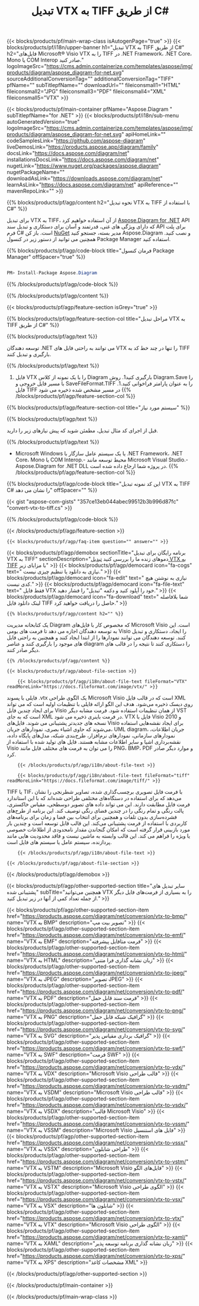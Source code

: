 ﻿---
title: تبدیل VTX به TIFF از طریق C# 
weight: 2820
url: /fa/net/conversion/vtx-to-tiff/ 
description: کد نمونه برای تبدیل VTX به TIFF C#. از API کد مثال برای فایل های دسته ای VTX به تبدیل TIFF در VB.NET، Asp.NET یا هر برنامه مبتنی بر .NET استفاده کنید.
---
{{< blocks/products/pf/main-wrap-class isAutogenPage="true" >}}
{{< blocks/products/pf/i18n/upper-banner h1="تبدیل VTX به TIFF از طریق C#" h2="فایل‌های Microsoft® Visio VTX را به TIFF در .NET Framework، .NET Core، Mono یا COM Interop صادر کنید." logoImageSrc="https://cms.admin.containerize.com/templates/aspose/img/products/diagram/aspose_diagram-for-net.svg" sourceAdditionalConversionTag="" additionalConversionTag="TIFF" pfName="" subTitlepfName="" downloadUrl="" fileiconsmall1="HTML" fileiconsmall2="JPG" fileiconsmall3="PDF" fileiconsmall4="XML" fileiconsmall5="VTX" >}}

{{< blocks/products/pf/main-container pfName="Aspose.Diagram " subTitlepfName="for .NET" >}}
{{< blocks/products/pf/i18n/sub-menu autoGeneratedVersion="true" logoImageSrc="https://cms.admin.containerize.com/templates/aspose/img/products/diagram/aspose_diagram-for-net.svg" apiHomeLink="" codeSamplesLink="https://github.com/aspose-diagram" liveDemosLink="https://products.aspose.app/diagram/family" docsLink="https://docs.aspose.com/diagram/net" installationsDocsLink="https://docs.aspose.com/diagram/net" nugetLink="https://www.nuget.org/packages/aspose.diagram" nugetPackageName="" downloadAsLink="https://downloads.aspose.com/diagram/net" learnAsLink="https://docs.aspose.com/diagram/net" apiReference="" mavenRepoLink="" >}}

{{% blocks/products/pf/agp/content h2="نحوه تبدیل VTX به TIFF با استفاده از C#" %}}

 برای تبدیل VTX به TIFF، از آن استفاده خواهیم کرد
 [Aspose.Diagram for .NET](https://products.aspose.com/diagram/net) 
 API که دارای ویژگی های غنی، قدرتمند و آسان برای دستکاری و تبدیل سند API برای پلت فرم C# است. باز کن
 [NuGet](https://www.nuget.org/packages/aspose.diagram) 
 مدیر بسته، جستجو کنید
 Aspose.Diagram 
 و نصب کنید. همچنین می توانید از دستور زیر در کنسول Package Manager استفاده کنید.

{{% blocks/products/pf/agp/code-block title="فرمان کنسول Package Manager" offSpacer="true" %}}

```cs

PM> Install-Package Aspose.Diagram


```

{{% /blocks/products/pf/agp/code-block %}}

{{% /blocks/products/pf/agp/content %}}

{{< blocks/products/pf/agp/feature-section isGrey="true" >}}

{{% blocks/products/pf/agp/feature-section-col title="مراحل تبدیل VTX به TIFF از طریق C#" %}}

{{% blocks/products/pf/agp/text %}}

 توسعه دهندگان .NET می توانند به راحتی فایل های VTX را تنها در چند خط کد به TIFF بارگیری و تبدیل کنند.

{{% /blocks/products/pf/agp/text %}}

1. فایل VTX را با یک نمونه از کلاس Diagram بارگیری کنید1. روش Diagram.Save را با مسیر فایل خروجی و SaveFileFormat.TIFF را به عنوان پارامتر فراخوانی کنید.1. فایل TIFF در مسیر مشخص شده ذخیره می شود
{{% /blocks/products/pf/agp/feature-section-col %}}

{{% blocks/products/pf/agp/feature-section-col title="سیستم مورد نیاز" %}}

{{% blocks/products/pf/agp/text %}}

 قبل از اجرای کد مثال تبدیل، مطمئن شوید که پیش نیازهای زیر را دارید.

{{% /blocks/products/pf/agp/text %}}

- Microsoft Windows یا یک سیستم عامل سازگار با .NET Framework، .NET Core، Mono یا COM Interop.- محیط توسعه مانند Microsoft Visual Studio.- Aspose.Diagram for .NET DLL در پروژه شما ارجاع داده شده است.
{{% /blocks/products/pf/agp/feature-section-col %}}

{{% blocks/products/pf/agp/code-block title="این کد نمونه تبدیل VTX به TIFF C# را نشان می دهد" offSpacer="" %}}

{{< gist "aspose-com-gists" "357ce13eb044abec99512b3b996d87fc" "convert-vtx-to-tiff.cs" >}}

{{% /blocks/products/pf/agp/code-block %}}

{{< /blocks/products/pf/agp/feature-section >}}

    {{< blocks/products/pf/agp/faq-item question="" answer="" >}}
 

<!-- aboutfile Starts -->

{{< blocks/products/pf/agp/demobox sectionTitle="برنامه رایگان برای تبدیل VTX به TIFF" sectionDescription="دموهای زنده ما را بررسی کنید [تبدیل VTX به TIFF](https://products.aspose.app/diagram/conversion/vtx-to-tiff) با مزایای زیر" >}}
        {{< blocks/products/pf/agp/democard icon="fa-cogs" text=" نیازی به دانلود یا تنظیم چیزی نیست." >}}
        {{< blocks/products/pf/agp/democard icon="fa-edit" text=" نیازی به نوشتن هیچ کدی نیست." >}}
        {{< blocks/products/pf/agp/democard icon="fa-file-text" text=" فقط فایل VTX خود را آپلود کنید و دکمه \"تبدیل\" را فشار دهید." >}}
        {{< blocks/products/pf/agp/democard icon="fa-download" text=" شما بلافاصله لینک دانلود فایل TIFF حاصل را دریافت خواهید کرد." >}}

    {{% blocks/products/pf/agp/content h2="" %}}

 یک کتابخانه مدیریت Diagram که مخصوص کار با فایل‌های Microsoft Visio است. این به توسعه دهندگان اجازه می دهد تا فرمت های بومی Visio را ایجاد، دستکاری و تبدیل کنند. توسعه دهندگان می توانند نمودارها را از ابتدا ایجاد کنند و همچنین به راحتی فایل های موجود را بارگیری کنند و عناصر diagram را دستکاری کنند تا نتیجه را در قالب های دیگر صادر کنند.



    {{% /blocks/products/pf/agp/content %}}

    {{< blocks/products/pf/agp/about-file-section >}}

        {{< blocks/products/pf/agp/i18n/about-file-text fileFormat="VTX" readMoreLink="https://docs.fileformat.com/image/vtx/" >}}
فایلی با پسوند .vtx یک الگوی طراحی Microsoft Visio است که در قالب فایل XML روی دیسک ذخیره می‌شود. هدف این الگو ارائه فایلی با تنظیمات اولیه است که می تواند برای ایجاد چندین فایل Visio از همان تنظیمات استفاده شود. فرمت مشابه دیگر VST است که به جای XML در فرمت باینری ذخیره می شود. VTX فایل با Visio 2010 و نسخه های جدیدتر پشتیبانی می شوند. فایل‌های Visio برای ایجاد نقشه‌هایی استفاده می‌شوند که حاوی اشیاء بصری، نمودارهای جریان، UML diagram، جریان اطلاعات، نمودارهای سازمانی، نمودارهای نرم‌افزار، طرح‌بندی شبکه، مدل‌های پایگاه داده، نقشه‌برداری اشیا و سایر اطلاعات مشابه هستند. فایل های تولید شده با استفاده از Visio را می توان به فرمت های مختلف فایل مانند PNG، BMP، PDF و موارد دیگر صادر کرد.

        {{< /blocks/products/pf/agp/i18n/about-file-text >}}

        {{< blocks/products/pf/agp/i18n/about-file-text fileFormat="tiff" readMoreLink="https://docs.fileformat.com/image/tiff/" >}}
TIFF یا TIF، با فرمت فایل تصویری برچسب‌گذاری شده، تصاویر شطرنجی را نشان می‌دهد که برای استفاده در دستگاه‌های مختلفی طراحی شده‌اند که با این استاندارد فرمت فایل مطابقت دارند. این می تواند داده های تصویر دوسطحی، مقیاس خاکستری، پالت رنگی و تمام رنگی را در چندین فضای رنگی توصیف کند. این برنامه از طرح‌های فشرده‌سازی بدون تلفات و همچنین برای انتخاب بین فضا و زمان برای برنامه‌های کاربردی با استفاده از فرمت پشتیبانی می‌کند. این قالب قابل توسعه است و چندین بار مورد بازبینی قرار گرفته است که امکان گنجاندن مقدار نامحدودی از اطلاعات خصوصی یا ویژه را فراهم می کند. این قالب وابسته به ماشین نیست و فاقد محدودیت هایی مانند پردازنده، سیستم عامل یا سیستم های فایل است.

        {{< /blocks/products/pf/agp/i18n/about-file-text >}}

    {{< /blocks/products/pf/agp/about-file-section >}}

{{< /blocks/products/pf/agp/demobox >}}

<!-- aboutfile Ends -->

{{< blocks/products/pf/agp/other-supported-section title="سایر تبدیل های پشتیبانی شده" subTitle="همچنین می‌توانید VTX را به بسیاری از فرمت‌های فایل دیگر از جمله تعداد کمی از آنها در زیر تبدیل کنید." >}}

{{< blocks/products/pf/agp/other-supported-section-item href="https://products.aspose.com/diagram/net/conversion/vtx-to-bmp/" name="VTX به BMP" description="تصویر بیت مپ" >}}
{{< blocks/products/pf/agp/other-supported-section-item href="https://products.aspose.com/diagram/net/conversion/vtx-to-emf/" name="VTX به EMF" description="فرمت متافایل پیشرفته" >}}
{{< blocks/products/pf/agp/other-supported-section-item href="https://products.aspose.com/diagram/net/conversion/vtx-to-html/" name="VTX به HTML" description="زبان نشانه گذاری فرا متنی" >}}
{{< blocks/products/pf/agp/other-supported-section-item href="https://products.aspose.com/diagram/net/conversion/vtx-to-jpeg/" name="VTX به JPEG" description="تصویر JPEG" >}}
{{< blocks/products/pf/agp/other-supported-section-item href="https://products.aspose.com/diagram/net/conversion/vtx-to-pdf/" name="VTX به PDF" description="فرمت سند قابل حمل" >}}
{{< blocks/products/pf/agp/other-supported-section-item href="https://products.aspose.com/diagram/net/conversion/vtx-to-png/" name="VTX به PNG" description="گرافیک شبکه قابل حمل" >}}
{{< blocks/products/pf/agp/other-supported-section-item href="https://products.aspose.com/diagram/net/conversion/vtx-to-svg/" name="VTX به SVG" description="گرافیک برداری مقیاس پذیر" >}}
{{< blocks/products/pf/agp/other-supported-section-item href="https://products.aspose.com/diagram/net/conversion/vtx-to-swf/" name="VTX به SWF" description="فرمت SWF" >}}
{{< blocks/products/pf/agp/other-supported-section-item href="https://products.aspose.com/diagram/net/conversion/vtx-to-vdx/" name="VTX به VDX" description="Microsoft Visio قالب طراحی" >}}
{{< blocks/products/pf/agp/other-supported-section-item href="https://products.aspose.com/diagram/net/conversion/vtx-to-vsdm/" name="VTX به VSDM" description="Microsoft Visio قالب طراحی" >}}
{{< blocks/products/pf/agp/other-supported-section-item href="https://products.aspose.com/diagram/net/conversion/vtx-to-vsdx/" name="VTX به VSDX" description="قالب Microsoft Visio" >}}
{{< blocks/products/pf/agp/other-supported-section-item href="https://products.aspose.com/diagram/net/conversion/vtx-to-vssm/" name="VTX به VSSM" description="Microsoft Visio فایل های استنسیل" >}}
{{< blocks/products/pf/agp/other-supported-section-item href="https://products.aspose.com/diagram/net/conversion/vtx-to-vssx/" name="VTX به VSSX" description="طراحی شابلون" >}}
{{< blocks/products/pf/agp/other-supported-section-item href="https://products.aspose.com/diagram/net/conversion/vtx-to-vstm/" name="VTX به VSTM" description="Microsoft Visio فایل‌های الگو" >}}
{{< blocks/products/pf/agp/other-supported-section-item href="https://products.aspose.com/diagram/net/conversion/vtx-to-vstx/" name="VTX به VSTX" description="Microsoft Visio الگوی طراحی" >}}
{{< blocks/products/pf/agp/other-supported-section-item href="https://products.aspose.com/diagram/net/conversion/vtx-to-vsx/" name="VTX به VSX" description="شابلون ها" >}}
{{< blocks/products/pf/agp/other-supported-section-item href="https://products.aspose.com/diagram/net/conversion/vtx-to-vtx/" name="VTX به VTX" description="Microsoft Visio الگوی طراحی" >}}
{{< blocks/products/pf/agp/other-supported-section-item href="https://products.aspose.com/diagram/net/conversion/vtx-to-xaml/" name="VTX به XAML" description="زبان نشانه گذاری برنامه توسعه پذیر" >}}
{{< blocks/products/pf/agp/other-supported-section-item href="https://products.aspose.com/diagram/net/conversion/vtx-to-xps/" name="VTX به XPS" description="مشخصات کاغذ XML" >}}

{{< /blocks/products/pf/agp/other-supported-section >}}

{{< /blocks/products/pf/main-container >}}
    
{{< /blocks/products/pf/main-wrap-class >}}